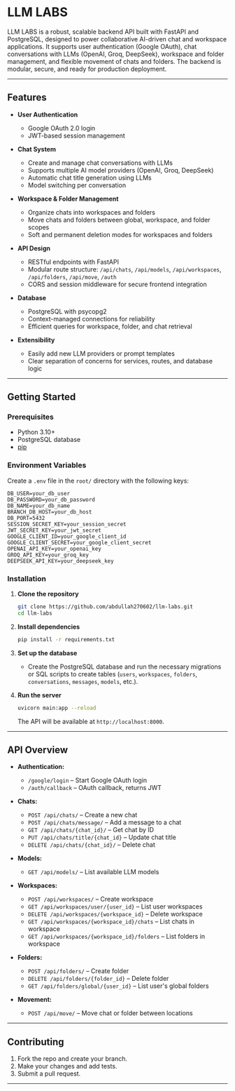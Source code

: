 # LLM LABS

LLM LABS is a robust, scalable backend API built with FastAPI and PostgreSQL, designed to power collaborative AI-driven chat and workspace applications. It supports user authentication (Google OAuth), chat conversations with LLMs (OpenAI, Groq, DeepSeek), workspace and folder management, and flexible movement of chats and folders. The backend is modular, secure, and ready for production deployment.

---

## Features

- **User Authentication**
  - Google OAuth 2.0 login
  - JWT-based session management

- **Chat System**
  - Create and manage chat conversations with LLMs
  - Supports multiple AI model providers (OpenAI, Groq, DeepSeek)
  - Automatic chat title generation using LLMs
  - Model switching per conversation

- **Workspace & Folder Management**
  - Organize chats into workspaces and folders
  - Move chats and folders between global, workspace, and folder scopes
  - Soft and permanent deletion modes for workspaces and folders

- **API Design**
  - RESTful endpoints with FastAPI
  - Modular route structure: `/api/chats`, `/api/models`, `/api/workspaces`, `/api/folders`, `/api/move`, `/auth`
  - CORS and session middleware for secure frontend integration

- **Database**
  - PostgreSQL with psycopg2
  - Context-managed connections for reliability
  - Efficient queries for workspace, folder, and chat retrieval

- **Extensibility**
  - Easily add new LLM providers or prompt templates
  - Clear separation of concerns for services, routes, and database logic

---

## Getting Started

### Prerequisites

- Python 3.10+
- PostgreSQL database
- [pip](https://pip.pypa.io/en/stable/)

### Environment Variables

Create a `.env` file in the `root/` directory with the following keys:

```
DB_USER=your_db_user
DB_PASSWORD=your_db_password
DB_NAME=your_db_name
BRANCH_DB_HOST=your_db_host
DB_PORT=5432
SESSION_SECRET_KEY=your_session_secret
JWT_SECRET_KEY=your_jwt_secret
GOOGLE_CLIENT_ID=your_google_client_id
GOOGLE_CLIENT_SECRET=your_google_client_secret
OPENAI_API_KEY=your_openai_key
GROQ_API_KEY=your_groq_key
DEEPSEEK_API_KEY=your_deepseek_key
```

### Installation

1. **Clone the repository**
   ```sh
   git clone https://github.com/abdullah270602/llm-labs.git
   cd llm-labs
   ```

2. **Install dependencies**
   ```sh
   pip install -r requirements.txt
   ```

3. **Set up the database**
   - Create the PostgreSQL database and run the necessary migrations or SQL scripts to create tables (`users`, `workspaces`, `folders`, `conversations`, `messages`, `models`, etc.).

4. **Run the server**
   ```sh
   uvicorn main:app --reload
   ```

   The API will be available at `http://localhost:8000`.

---

## API Overview

- **Authentication:**  
  - `/google/login` – Start Google OAuth login  
  - `/auth/callback` – OAuth callback, returns JWT

- **Chats:**  
  - `POST /api/chats/` – Create a new chat  
  - `POST /api/chats/message/` – Add a message to a chat  
  - `GET /api/chats/{chat_id}/` – Get chat by ID  
  - `PUT /api/chats/title/{chat_id}` – Update chat title  
  - `DELETE /api/chats/{chat_id}/` – Delete chat

- **Models:**  
  - `GET /api/models/` – List available LLM models

- **Workspaces:**  
  - `POST /api/workspaces/` – Create workspace  
  - `GET /api/workspaces/user/{user_id}` – List user workspaces  
  - `DELETE /api/workspaces/{workspace_id}` – Delete workspace  
  - `GET /api/workspaces/{workspace_id}/chats` – List chats in workspace  
  - `GET /api/workspaces/{workspace_id}/folders` – List folders in workspace

- **Folders:**  
  - `POST /api/folders/` – Create folder  
  - `DELETE /api/folders/{folder_id}` – Delete folder  
  - `GET /api/folders/global/{user_id}` – List user's global folders

- **Movement:**  
  - `POST /api/move/` – Move chat or folder between locations

---

## Contributing

1. Fork the repo and create your branch.
2. Make your changes and add tests.
3. Submit a pull request.

---


